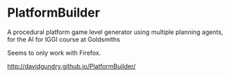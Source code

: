 # PlatformBuilder
A procedural platform game level generator using multiple planning agents, for the AI for IGGI course at Goldsmiths

Seems to only work with Firefox.

http://davidgundry.github.io/PlatformBuilder/
